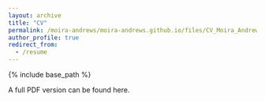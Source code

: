 ```yaml
---
layout: archive
title: "CV"
permalink: /moira-andrews/moira-andrews.github.io/files/CV_Moira_Andrews.pdf/
author_profile: true
redirect_from:
  - /resume
---
```


{% include base_path %}

A full PDF version can be found <a href="https://moira-andrews.github.io/files/CV_Moira_Andrews.pdf" style="text-decoration: none">here</a>.
